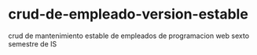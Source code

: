 # crud-de-empleado-version-estable
crud de mantenimiento estable de empleados de programacion web
sexto semestre de IS
